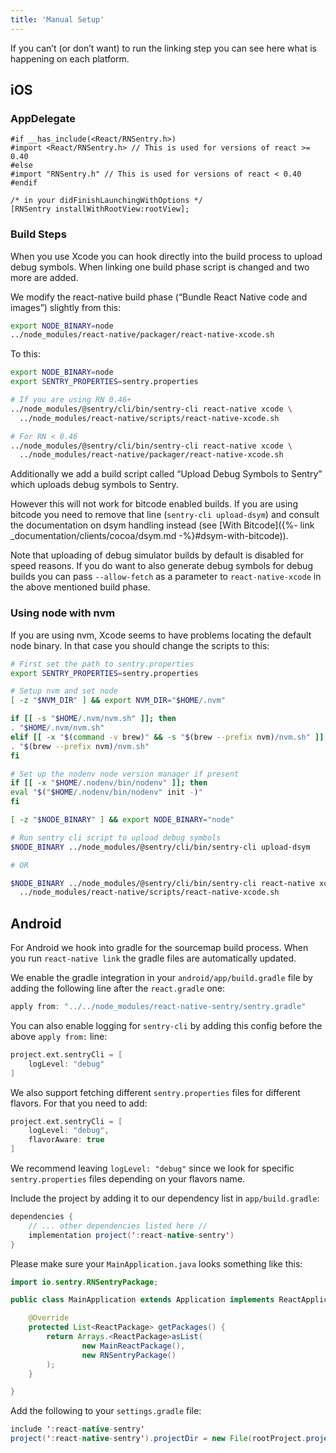 ```yaml
---
title: 'Manual Setup'
---
```


If you can’t (or don’t want) to run the linking step you can see here what is happening on each platform.

## iOS

### AppDelegate

```objc
#if __has_include(<React/RNSentry.h>)
#import <React/RNSentry.h> // This is used for versions of react >= 0.40
#else
#import "RNSentry.h" // This is used for versions of react < 0.40
#endif

/* in your didFinishLaunchingWithOptions */
[RNSentry installWithRootView:rootView];
```

### Build Steps

When you use Xcode you can hook directly into the build process to upload debug symbols. When linking one build phase script is changed and two more are added.

We modify the react-native build phase (“Bundle React Native code and images”) slightly from this:

```bash
export NODE_BINARY=node
../node_modules/react-native/packager/react-native-xcode.sh
```

To this:

```bash
export NODE_BINARY=node
export SENTRY_PROPERTIES=sentry.properties

# If you are using RN 0.46+
../node_modules/@sentry/cli/bin/sentry-cli react-native xcode \
  ../node_modules/react-native/scripts/react-native-xcode.sh

# For RN < 0.46
../node_modules/@sentry/cli/bin/sentry-cli react-native xcode \
  ../node_modules/react-native/packager/react-native-xcode.sh
```

Additionally we add a build script called “Upload Debug Symbols to Sentry” which uploads debug symbols to Sentry.

However this will not work for bitcode enabled builds. If you are using bitcode you need to remove that line (`sentry-cli upload-dsym`) and consult the documentation on dsym handling instead (see [With Bitcode]({%- link _documentation/clients/cocoa/dsym.md -%}#dsym-with-bitcode)).

Note that uploading of debug simulator builds by default is disabled for speed reasons. If you do want to also generate debug symbols for debug builds you can pass `--allow-fetch` as a parameter to `react-native-xcode` in the above mentioned build phase.

### Using node with nvm

If you are using nvm, Xcode seems to have problems locating the default node binary. In that case you should change the scripts to this:

```bash
# First set the path to sentry.properties
export SENTRY_PROPERTIES=sentry.properties

# Setup nvm and set node
[ -z "$NVM_DIR" ] && export NVM_DIR="$HOME/.nvm"

if [[ -s "$HOME/.nvm/nvm.sh" ]]; then
. "$HOME/.nvm/nvm.sh"
elif [[ -x "$(command -v brew)" && -s "$(brew --prefix nvm)/nvm.sh" ]]; then
. "$(brew --prefix nvm)/nvm.sh"
fi

# Set up the nodenv node version manager if present
if [[ -x "$HOME/.nodenv/bin/nodenv" ]]; then
eval "$("$HOME/.nodenv/bin/nodenv" init -)"
fi

[ -z "$NODE_BINARY" ] && export NODE_BINARY="node"

# Run sentry cli script to upload debug symbols
$NODE_BINARY ../node_modules/@sentry/cli/bin/sentry-cli upload-dsym

# OR

$NODE_BINARY ../node_modules/@sentry/cli/bin/sentry-cli react-native xcode \
  ../node_modules/react-native/scripts/react-native-xcode.sh
```

## Android

For Android we hook into gradle for the sourcemap build process. When you run `react-native link` the gradle files are automatically updated.

We enable the gradle integration in your `android/app/build.gradle` file by adding the following line after the `react.gradle` one:

```gradle
apply from: "../../node_modules/react-native-sentry/sentry.gradle"
```

You can also enable logging for `sentry-cli` by adding this config before the above `apply from:` line:

```gradle
project.ext.sentryCli = [
    logLevel: "debug"
]
```

We also support fetching different `sentry.properties` files for different flavors. For that you need to add:

```gradle
project.ext.sentryCli = [
    logLevel: "debug",
    flavorAware: true
]
```

We recommend leaving `logLevel: "debug"` since we look for specific `sentry.properties` files depending on your flavors name.

Include the project by adding it to our dependency list in `app/build.gradle`:

```java
dependencies {
    // ... other dependencies listed here //
    implementation project(':react-native-sentry')
}
```

Please make sure your `MainApplication.java` looks something like this:

```java
import io.sentry.RNSentryPackage;

public class MainApplication extends Application implements ReactApplication {

    @Override
    protected List<ReactPackage> getPackages() {
        return Arrays.<ReactPackage>asList(
                new MainReactPackage(),
                new RNSentryPackage()
        );
    }

}
```


Add the following to your `settings.gradle` file:
```java
include ':react-native-sentry'
project(':react-native-sentry').projectDir = new File(rootProject.projectDir, '../node_modules/react-native-sentry/android')
```
